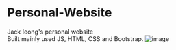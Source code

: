 # Personal-Website
Jack Ieong's personal website<br>
Built mainly used JS, HTML, CSS and Bootstrap.
![image](https://user-images.githubusercontent.com/71384413/171099047-fb0e2592-d1c9-4582-abd3-31a2b59bacb4.png)
